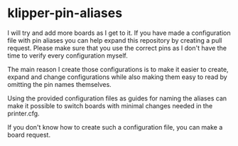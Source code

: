 # klipper-pin-aliases

I will try and add more boards as I get to it. If you have made a configuration file with pin aliases you can help expand this repository by creating a pull request. Please make sure that you use the correct pins as I don't have the time to verify every configuration myself.

The main reason I create those configurations is to make it easier to create, expand and change configurations while also making them easy to read by omitting the pin names themselves.

Using the provided configuration files as guides for naming the aliases can make it possible to switch boards with minimal changes needed in the printer.cfg.

If you don't know how to create such a configuration file, you can make a board request.